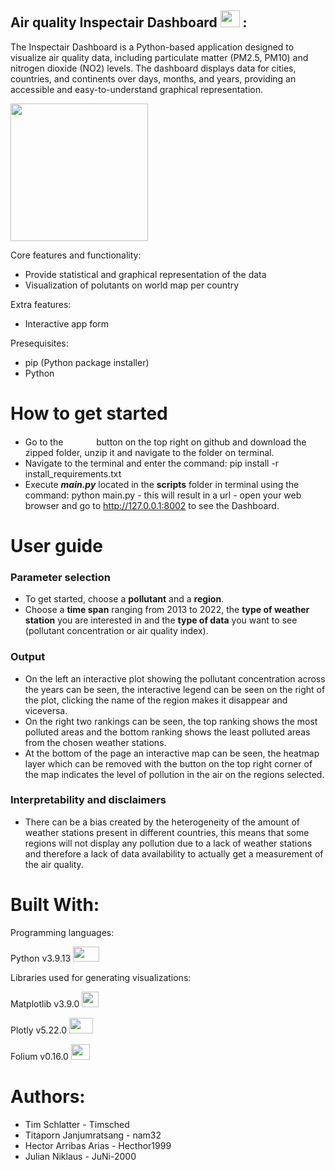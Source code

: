 ## Air quality Inspectair Dashboard <img src = "https://github.com/nam32/airquality/assets/146727878/5eb1f532-bfe0-47cb-a70c-73d6dd505e1b" width="31" height="27"> :
The Inspectair Dashboard is a Python-based application designed to visualize air quality data, including particulate matter (PM2.5, PM10) and nitrogen dioxide (NO2) levels. The dashboard displays data for cities, countries, and continents over days, months, and years, providing an accessible and easy-to-understand graphical representation.

<img src = "https://github.com/nam32/airquality/assets/146727878/70016f01-2fa7-4442-bb6e-cdefbc3bbec4" width="220" height="220">

Core features and functionality:
- Provide statistical and graphical representation of the data
- Visualization of polutants on world map per country

Extra features:
- Interactive app form

Presequisites:
- pip (Python package installer)
- Python

# How to get started
- Go to the <img src = "https://github.com/PythonDataScience24/Group_01_Inspectair/assets/146727878/1cb8851c-42a5-45b8-8f7d-28039a4d1a43" width="45" height="15">
 button on the top right on github and download the zipped folder, unzip it and navigate to the folder on terminal.
- Navigate to the terminal and enter the command: pip install -r install_requirements.txt
- Execute ***main.py*** located in the **scripts** folder in terminal using the command: python main.py - this will result in a url - open your web browser and go to http://127.0.0.1:8002 to see the Dashboard.

# User guide
### Parameter selection
- To get started, choose a **pollutant** and a **region**.
- Choose a **time span** ranging from 2013 to 2022, the **type of weather station** you are interested in and the **type of data** you want to see (pollutant concentration or air quality index).
### Output
- On the left an interactive plot showing the pollutant concentration across the years can be seen, the interactive legend can be seen on the right of the plot, clicking the name of the region makes it disappear and viceversa.
- On the right two rankings can be seen, the top ranking shows the most polluted areas and the bottom ranking shows the least polluted areas from the chosen weather stations.
- At the bottom of the page an interactive map can be seen, the heatmap layer which can be removed with the button on the top right corner of the map indicates the level of pollution in the air on the regions selected.
### Interpretability and disclaimers
- There can be a bias created by the heterogeneity of the amount of weather stations present in different countries, this means that some regions will not display any pollution due to a lack of weather stations and therefore a lack of data availability to actually get a measurement of the air quality. 

# Built With:
Programming languages:

Python  v3.9.13  <img src = "https://github.com/PythonDataScience24/Group_01_Inspectair/assets/146727878/b7d12eed-aff4-41c0-981c-25d4d78bbef8" width="42" height="24">

Libraries used for generating visualizations:

Matplotlib v3.9.0 <img src = "https://github.com/PythonDataScience24/Group_01_Inspectair/assets/146727878/c83effe2-6e1e-4a1f-9bf3-a199752b5fcb" width="27" height="25">

Plotly v5.22.0 <img src = "https://github.com/PythonDataScience24/Group_01_Inspectair/assets/146727878/e4d20f34-78bc-4180-a306-6d7c3a2b0cfc" width="38" height="25"> 

Folium v0.16.0 <img src = "https://github.com/PythonDataScience24/Group_01_Inspectair/assets/146727878/cb8513f7-909e-4ea8-94a8-7b291ccd6857"  width="30" height="25">

# Authors:
- Tim Schlatter - Timsched
- Titaporn Janjumratsang - nam32
- Hector Arribas Arias - Hecthor1999
- Julian Niklaus - JuNi-2000
